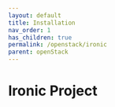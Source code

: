 ```yaml
---
layout: default
title: Installation
nav_order: 1
has_children: true
permalink: /openstack/ironic
parent: openStack
---
```


# Ironic Project  

